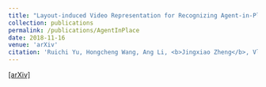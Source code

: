 ```yaml
---
title: "Layout-induced Video Representation for Recognizing Agent-in-Place Actions"
collection: publications
permalink: /publications/AgentInPlace
date: 2018-11-16
venue: 'arXiv'
citation: 'Ruichi Yu, Hongcheng Wang, Ang Li, <b>Jingxiao Zheng</b>, Vlad I. Morariu and Larry S. Davis. <i>arXiv preprint arXiv:1804.01429.</i> <b>To appear in ICCV 2019.</b>'
--- 
```

[[arXiv]](https://arxiv.org/abs/1804.01429)
